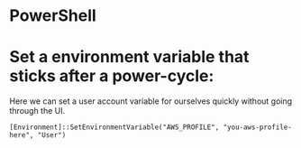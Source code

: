 # PowerShell

# Set a environment variable that sticks after a power-cycle:

Here we can set a user account variable for ourselves quickly without going
through the UI.

```shell
[Environment]::SetEnvironmentVariable("AWS_PROFILE", "you-aws-profile-here", "User")
```
